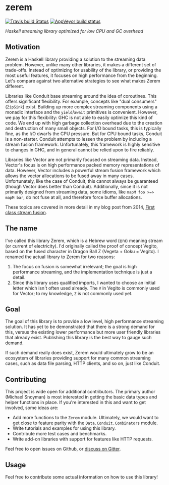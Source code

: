 # zerem

[![Travis build Status](https://travis-ci.org/snoyberg/zerem.svg?branch=master)](https://travis-ci.org/snoyberg/zerem)
[![AppVeyor build status](https://ci.appveyor.com/api/projects/status/t56wfu6hgkcgw4mw/branch/master?svg=true)](https://ci.appveyor.com/project/snoyberg/zerem/branch/master)

*Haskell streaming library optimized for low CPU and GC overhead*

## Motivation

Zerem is a Haskell library providing a solution to the streaming data problem.
However, unlike many other libraries, it makes a different set of trade-offs.
Instead of optimizing for usability of the library, or providing the most
useful features, it focuses on high performance from the beginning. Let's
compare against two alternative strategies to see what makes Zerem different.

Libraries like Conduit base streaming around the idea of coroutines. This
offers significant flexibility. For example, concepts like "dual consumers"
(`ZipSink`) exist. Building up more complex streaming components using a
monadic interface and the `yield`/`await` primitives is convenient. However, we
pay for this flexibility: GHC is not able to easily optimize this kind of code.
We end up with high garbage collection overhead due to the creation and
destruction of many small objects. For I/O bound tasks, this is typically fine,
as the I/O dwarfs the CPU pressure. But for CPU bound tasks, Conduit is a
non-starter. Conduit attempts to lessen the problem by including a stream
fusion framework. Unfortunately, this framework is highly sensitive to changes
in GHC, and in general cannot be relied upon to fire reliably.

Libraries like Vector are not primarily focused on streaming data. Instead,
Vector's focus is on high performance packed memory representations of data.
However, Vector includes a powerful stream fusion framework which allows the
vector allocations to be fused away in many cases. Unfortunately, like the case
of Conduit, this cannot always be guaranteed (though Vector does better than
Conduit). Additionally, since it is not primarily designed from streaming data,
some idioms, like `mapM foo >=> mapM bar`, do not fuse at all, and therefore
force buffer allocations.

These topics are covered in more detail in my blog post from 2014, [First class
stream
fusion](https://www.yesodweb.com/blog/2016/02/first-class-stream-fusion).

## The name

I've called this library Zerem, which is a Hebrew word (זרם) meaning stream (or
current of electricity). I'd originally called the proof of concept Vegito,
based on the fused character in Dragon Ball Z (Vegeta + Goku = Vegito). I
renamed the actual library to Zerem for two reasons:

1. The focus on fusion is somewhat irrelevant; the goal is high performance
   streaming, and the implementation technique is just a detail.
2. Since this library uses qualified imports, I wanted to choose an initial
   letter which isn't often used already. The `V` in Vegito is commonly used
   for Vector; to my knowledge, `Z` is not commonly used yet.

## Goal

The goal of this library is to provide a low level, high performance streaming
solution. It has yet to be demonstrated that there is a strong demand for this,
versus the existing lower performance but more user friendly libraries that
already exist. Publishing this library is the best way to gauge such demand.

If such demand really does exist, Zerem would ultimately grow to be an
ecosystem of libraries providing support for many common streaming cases, such
as data file parsing, HTTP clients, and so on, just like Conduit.

## Contributing

This project is wide open for additional contributors. The primary author
(Michael Snoyman) is most interested in getting the basic data types and helper
functions in place. If you're interested in this and want to get involved, some
ideas are:

* Add more functions to the `Zerem` module. Ultimately, we would want to get
  close to feature parity with the `Data.Conduit.Combinators` module.
* Write tutorials and examples for using this library.
* Contribute more test cases and benchmarks.
* Write add-on libraries with support for features like HTTP requests.

Feel free to open issues on Github, or [discuss on
Gitter](https://gitter.im/commercialhaskell/commercialhaskell).

## Usage

Feel free to contribute some actual information on how to use this library!
